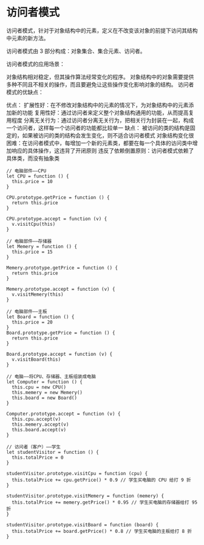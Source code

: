 # 访问者模式

访问者模式，针对于对象结构中的元素，定义在不改变该对象的前提下访问其结构中元素的新方法。

访问者模式由 3 部分构成：对象集合、集合元素、访问者。

访问者模式的应用场景：

对象结构相对稳定，但其操作算法经常变化的程序。
对象结构中的对象需要提供多种不同且不相关的操作，而且要避免让这些操作变化影响对象的结构。
访问者模式的优缺点：

优点：
扩展性好：在不修改对象结构中的元素的情况下，为对象结构中的元素添加新的功能
复用性好：通过访问者来定义整个对象结构通用的功能，从而提高复用程度
分离无关行为：通过访问者分离无关行为，把相关行为封装在一起，构成一个访问者，这样每一个访问者的功能都比较单一
缺点：
被访问的类的结构是固定的，如果被访问的类的结构会发生变化，则不适合访问者模式
对象结构变化很困难：在访问者模式中，每增加一个新的元素类，都要在每一个具体的访问类中增加响应的具体操作，这违背了开闭原则
违反了依赖倒置原则：访问者模式依赖了具体类，而没有抽象类

```
// 电脑部件——CPU
let CPU = function () {
  this.price = 10
}

CPU.prototype.getPrice = function () {
  return this.price
}

CPU.prototype.accept = function (v) {
  v.visitCpu(this)
}

// 电脑部件——存储器
let Memery = function () {
  this.price = 15
}

Memery.prototype.getPrice = function () {
  return this.price
}

Memery.prototype.accept = function (v) {
  v.visitMemery(this)
}

// 电脑部件——主板
let Board = function () {
  this.price = 20
}
Board.prototype.getPrice = function () {
  return this.price
}

Board.prototype.accept = function (v) {
  v.visitBoard(this)
}

// 电脑——将CPU、存储器、主板组装成电脑
let Computer = function () {
  this.cpu = new CPU()
  this.memery = new Memery()
  this.board = new Board()
}

Computer.prototype.accept = function (v) {
  this.cpu.accept(v)
  this.memery.accept(v)
  this.board.accept(v)
}

// 访问者（客户）——学生
let studentVisitor = function () {
  this.totalPrice = 0
}

studentVisitor.prototype.visitCpu = function (cpu) {
  this.totalPrice += cpu.getPrice() * 0.9 // 学生买电脑的 CPU 给打 9 折
}

studentVisitor.prototype.visitMemery = function (memery) {
  this.totalPrice += memery.getPrice() * 0.95 // 学生买电脑的存储器给打 95 折
}

studentVisitor.prototype.visitBoard = function (board) {
  this.totalPrice += board.getPrice() * 0.8 // 学生买电脑的主板给打 8 折
}

```
